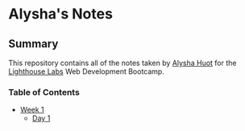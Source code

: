 # Alysha's Notes

## Summary

This repository contains all of the notes taken by [Alysha Huot](https://github.com/alyshajoy) for the [Lighthouse Labs](https://www.lighthouselabs.ca/?gclid=Cj0KCQjw4bipBhCyARIsAFsieCxp2qKt_ifv4NhFi8F8hKxCCa_XL-vsb9Oe-oOMYYVV6Sz-0FBN3mkaAt-gEALw_wcB) Web Development Bootcamp.

### Table of Contents

* [Week 1](/Week_1)
  * [Day 1](/Week_1/Day_1)

  

